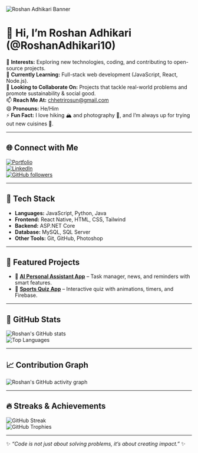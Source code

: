 <!-- Banner -->
![Roshan Adhikari Banner](https://img.shields.io/badge/Hello%20World!-I'm%20Roshan%20Adhikari-blueviolet?style=for-the-badge&logo=github)

# 👋 Hi, I’m Roshan Adhikari (@RoshanAdhikari10)

👀 **Interests:** Exploring new technologies, coding, and contributing to open-source projects.  
🌱 **Currently Learning:** Full-stack web development (JavaScript, React, Node.js).  
💞️ **Looking to Collaborate On:** Projects that tackle real-world problems and promote sustainability & social good.  
📫 **Reach Me At:** [chhetrirosun@gmail.com](mailto:chhetrirosun@gmail.com)  
😄 **Pronouns:** He/Him  
⚡ **Fun Fact:** I love hiking 🏔️ and photography 📸, and I’m always up for trying out new cuisines 🍜.  

---

## 🌐 Connect with Me
[![Portfolio](https://img.shields.io/badge/Portfolio-RoshanAdhikari25.com.np-blue?style=for-the-badge&logo=google-chrome)](https://roshanadhikari25.com.np/)  
[![LinkedIn](https://img.shields.io/badge/LinkedIn-Connect-blue?style=for-the-badge&logo=linkedin)](https://www.linkedin.com/in/roshanadhikari10)  
[![GitHub followers](https://img.shields.io/github/followers/RoshanAdhikari10?style=for-the-badge&logo=github)](https://github.com/RoshanAdhikari10?tab=followers)  

---

## 🚀 Tech Stack
- **Languages:** JavaScript, Python, Java  
- **Frontend:** React Native, HTML, CSS, Tailwind  
- **Backend:** ASP.NET Core 
- **Database:** MySQL, SQL Server  
- **Other Tools:** Git, GitHub, Photoshop  

---

## 📂 Featured Projects
- 📰 [**AI Personal Assistant App**](https://github.com/RoshanAdhikari10/AI-Assistant) – Task manager, news, and reminders with smart features.  
- 📝 [**Sports Quiz App**](https://github.com/RoshanAdhikari10/Quiz-App) – Interactive quiz with animations, timers, and Firebase.  

---
## 🌟 GitHub Stats
![Roshan's GitHub stats](https://github-readme-stats.vercel.app/api?username=RoshanAdhikari10&show_icons=true&theme=radical&count_private=true&hide=prs&show_year=true)  
![Top Languages](https://github-readme-stats.vercel.app/api/top-langs/?username=RoshanAdhikari10&layout=compact&theme=radical)  




---

## 📈 Contribution Graph
![Roshan's GitHub activity graph](https://github-readme-activity-graph.vercel.app/graph?username=RoshanAdhikari10&theme=radical)  

---

## 🔥 Streaks & Achievements
![GitHub Streak](https://streak-stats.demolab.com?user=RoshanAdhikari10&theme=radical)  
![GitHub Trophies](https://github-profile-trophy.vercel.app/?username=RoshanAdhikari10&theme=radical&no-frame=true&row=1&column=7)  

---

✨ *“Code is not just about solving problems, it’s about creating impact.”* ✨
